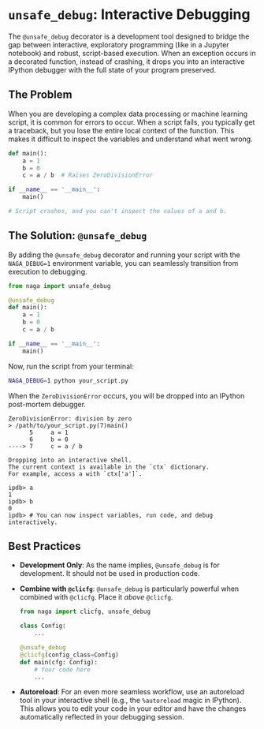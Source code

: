 # `unsafe_debug`: Interactive Debugging

The `@unsafe_debug` decorator is a development tool designed to bridge the gap between interactive, exploratory programming (like in a Jupyter notebook) and robust, script-based execution. When an exception occurs in a decorated function, instead of crashing, it drops you into an interactive IPython debugger with the full state of your program preserved.

## The Problem

When you are developing a complex data processing or machine learning script, it is common for errors to occur. When a script fails, you typically get a traceback, but you lose the entire local context of the function. This makes it difficult to inspect the variables and understand what went wrong.

```python
def main():
    a = 1
    b = 0
    c = a / b  # Raises ZeroDivisionError

if __name__ == '__main__':
    main()

# Script crashes, and you can't inspect the values of a and b.
```

## The Solution: `@unsafe_debug`

By adding the `@unsafe_debug` decorator and running your script with the `NAGA_DEBUG=1` environment variable, you can seamlessly transition from execution to debugging.

```python
from naga import unsafe_debug

@unsafe_debug
def main():
    a = 1
    b = 0
    c = a / b

if __name__ == '__main__':
    main()
```

Now, run the script from your terminal:

```bash
NAGA_DEBUG=1 python your_script.py
```

When the `ZeroDivisionError` occurs, you will be dropped into an IPython post-mortem debugger.

```
ZeroDivisionError: division by zero
> /path/to/your_script.py(7)main()
      5     a = 1
      6     b = 0
----> 7     c = a / b

Dropping into an interactive shell.
The current context is available in the `ctx` dictionary.
For example, access a with `ctx['a']`.

ipdb> a
1
ipdb> b
0
ipdb> # You can now inspect variables, run code, and debug interactively.
```

## Best Practices

- **Development Only**: As the name implies, `@unsafe_debug` is for development. It should not be used in production code.
- **Combine with `@clicfg`**: `@unsafe_debug` is particularly powerful when combined with `@clicfg`. Place it *above* `@clicfg`.

  ```python
  from naga import clicfg, unsafe_debug

  class Config:
      ...

  @unsafe_debug
  @clicfg(config_class=Config)
  def main(cfg: Config):
      # Your code here
      ...
  ```
- **Autoreload**: For an even more seamless workflow, use an autoreload tool in your interactive shell (e.g., the `%autoreload` magic in IPython). This allows you to edit your code in your editor and have the changes automatically reflected in your debugging session.
